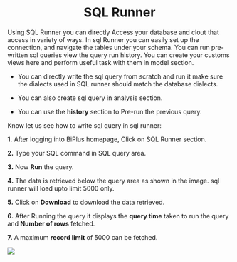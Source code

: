 
<center><h1>SQL Runner </h1></center>

Using SQL Runner you can directly Access your database and clout that access in variety of ways. In sql Runner you can easily set up the connection, and navigate the tables under your schema. You can run pre-written sql queries view the query run history. You can create your customs views here and perform useful task with them in model section.  

- You can directly write the sql query from scratch and run it make sure the dialects used in SQL runner should match the database dialects. 

- You can also create sql query in analysis section. 

- You can use the **history** section to Pre-run the previous query.

Know let us see how to write sql query in sql runner:

**1.** After logging into BiPlus homepage, Click on SQL Runner section.

**2.**  Type your SQL command in SQL query area.

**3.**  Now **Run** the query.

**4.** The data is retrieved below the query area as shown in the image. sql runner will load upto limit 5000 only.

**5.** Click on **Download** to download the data retrieved.

**6.** After Running the query it displays the **query time** taken to run the query and **Number of rows** fetched.

**7.** A maximum **record limit** of 5000 can be fetched.


![
](https://raw.githubusercontent.com/sv18042016/fp1/ce8e9fc79b080f9de55ebc3627f8c1f071efd6d5/images/sql_runner.png)
<!--stackedit_data:
eyJoaXN0b3J5IjpbMTQ0ODc3OTU5NSwxMTIzODU3MDIxLDQwNj
cwNTUzMyw0MzE5OTYxNzYsLTE1MzEwOTgyMDEsLTQxMDAxNDc3
NywtMjAwNzc0NDA2MiwxMDgwNjQ4NTA1LDg1NDI0NjQyOCwtMT
Y0NjUxMTU3OCwtMjMxNjM3MTU5LDY2MjA0NzA4OCwtNTExNjI1
Mzg3XX0=
-->